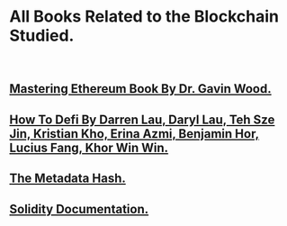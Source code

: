 # All Books Related to the Blockchain Studied.

<br/>

## [Mastering Ethereum Book By Dr. Gavin Wood.](https://github.com/fps8k/Mastering-Ethereum/blob/dev/Books/Mastering%20Ethereum%20Building%20Smart%20Contracts%20and%20DApps%20by%20Andreas%20M.%20Antonopoulos%2C%20Gavin%20Wood%20Ph.%20D.%20(z-lib.org).epub.pdf)

## [How To Defi By Darren Lau, Daryl Lau, Teh Sze Jin, Kristian Kho, Erina Azmi, Benjamin Hor, Lucius Fang, Khor Win Win.](https://github.com/fps8k/Blockchain-Books/blob/dev/Books/How%20To%20Defi.pdf)

## [The Metadata Hash.](https://github.com/0xfps/Blockchain-Books/blob/dev/Books/Metadata%20Hash.md)

## [Solidity Documentation.](https://github.com/0xfps/Blockchain-Books/blob/dev/Books/Solidity%20Documentation.pdf)
